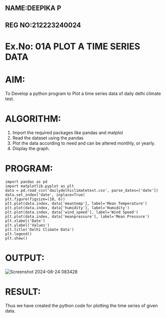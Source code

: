 ## NAME:DEEPIKA P
## REG NO:212223240024

# Ex.No: 01A PLOT A TIME SERIES DATA

# AIM:
To Develop a python program to Plot a time series data of daily delhi climate test.
# ALGORITHM:
1. Import the required packages like pandas and matplot
2. Read the dataset using the pandas
3. Plot the data according to need and can be altered monthly, or yearly.
4. Display the graph.
# PROGRAM:
```
import pandas as pd
import matplotlib.pyplot as plt
data = pd.read_csv('dailydelhiclimatetest.csv', parse_dates=['date'])
data.set_index('date', inplace=True)
plt.figure(figsize=(10, 6))
plt.plot(data.index, data['meantemp'], label='Mean Temperature')
plt.plot(data.index, data['humidity'], label='Humidity')
plt.plot(data.index, data['wind_speed'], label='Wind Speed')
plt.plot(data.index, data['meanpressure'], label='Mean Pressure')
plt.xlabel('Date')
plt.ylabel('Values')
plt.title('Delhi Climate Data')
plt.legend()
plt.show()
```
# OUTPUT:

![Screenshot 2024-08-24 083428](https://github.com/user-attachments/assets/67928fcc-0910-4d2c-af7a-5155689a6d33)

# RESULT:
Thus we have created the python code for plotting the time series of given data.
